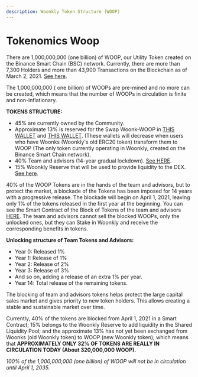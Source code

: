 ```yaml
---
description: Woonkly Token Structure (WOOP)
---
```


# Tokenomics Woop

There are 1,000,000,000 \(one billion\) of WOOP, our Utility Token created on the Binance Smart Chain \(BSC\) network. Currently, there are more than 7,300 Holders and more than 43,900 Transactions on the Blockchain as of March 2, 2021. [See here](https://bscscan.com/token/0x8b303d5bbfbbf46f1a4d9741e491e06986894e18).  
  
The 1,000,000,000 \( one billion\) of WOOPs are pre-mined and no more can be created, which means that the number of WOOPs in circulation is finite and non-inflationary.  
  
**TOKENS STRUCTURE:**

* 45% are currently owned by the Community.
* Approximate 13% is reserved for the Swap Woonk-WOOP in [THIS WALLET](https://bscscan.com/address/0xE7F0c9ac0869B42d37A0a73bD477068e317f42E3) and [THIS WALLET](https://bscscan.com/address/0xb6cc7004ffff12bb8d6599aca140799e0f55a6c2). \(These wallets will decrease when users who have Woonks \(Woonkly's old ERC20 token\) transform them to WOOP \(The only token currently operating in Woonkly, created on the Binance Smart Chain network\).
* 40% Team and advisors \(14-year gradual lockdown\). [See HERE](https://bscscan.com/address/0xcd10B782bb32Cb673b7Fe2E8C9Ec9AeD8f14e8ad).
* 15% Woonkly Reserve that will be used to provide liquidity to the DEX. [See here](https://bscscan.com/address/0xba16ae114d1914d1774715a3a553868551250a99).

40% of the WOOP Tokens are in the hands of the team and advisors, but to protect the market, a blockade of the Tokens has been imposed for 14 years with a progressive release. The blockade will begin on April 1, 2021, leaving only 1% of the tokens released in the first year at the beginning. You can see the Smart Contract of the Block of Tokens of the team and advisors [HERE](https://github.com/Woonkly/STAKESmartContractPreRelease/blob/main/Investing.sol). The team and advisors cannot sell the blocked WOOPs, only the unlocked ones, but they can Stake in Woonkly and receive the corresponding benefits in tokens.

**Unlocking structure of Team Tokens and Advisors:**

* Year 0: Released 1%
* Year 1: Release of 1%
* Year 2: Release of 2%
* Year 3: Release of 3%
* And so on, adding a release of an extra 1% per year.
* Year 14: Total release of the remaining tokens.

The blocking of team and advisors tokens helps protect the large capital sales market and gives priority to new token holders. This allows creating a stable and sustainable market over time.

Currently, 40% of the tokens are blocked from April 1, 2021 in a Smart Contract; 15% belongs to the Woonkly Reserve to add liquidity in the Shared Liquidity Pool; and the approximate 13% has not yet been exchanged from Woonks \(old Woonkly token\) to WOOP \(new Woonkly token\); which means that **APPROXIMATELY ONLY 32% OF TOKENS ARE REALLY IN CIRCULATION TODAY \(About 320,000,000 WOOP\).**  


_100% of the 1,000,000,000 \(one billion\) of WOOP will not be in circulation until April 1, 2035._  


